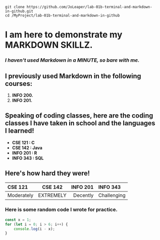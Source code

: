 ```console
git clone https://github.com/JoLeaper/lab-01b-terminal-and-markdown-in-github.git
cd /MyProject/lab-01b-terminal-and-markdown-in-github
 ``` 

# I am here to demonstrate my MARKDOWN SKILLZ.
### <i> I haven't used Markdown in a MINUTE, so bare with me. </i>

## I previously used Markdown in the following courses:
1. **INFO 200.**
2. **INFO 201.**

## Speaking of coding classes, here are the coding classes I have taken in school and the languages I learned!
* **CSE 121 : C**
* **CSE 142 : Java**
* **INFO 201 : R**
* **INFO 343 : SQL**

## Here's how hard they were!

| CSE 121        | CSE 142   | INFO 201     |  INFO 343       
| :------------- | :----------: | -----------: |  :------------- |
|  Moderately | EXTREMELY   | Decently    |   Challenging | 



### Here is some random code I wrote for practice.
```js
const x = 1;
for (let i = 0; i > 6; i++) {
    console.log(i - x);
}
```